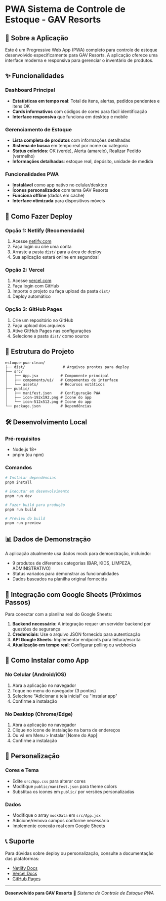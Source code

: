# PWA Sistema de Controle de Estoque - GAV Resorts

## 📱 Sobre a Aplicação

Este é um Progressive Web App (PWA) completo para controle de estoque desenvolvido especificamente para GAV Resorts. A aplicação oferece uma interface moderna e responsiva para gerenciar o inventário de produtos.

## ✨ Funcionalidades

### Dashboard Principal
- **Estatísticas em tempo real**: Total de itens, alertas, pedidos pendentes e itens OK
- **Cards informativos** com códigos de cores para fácil identificação
- **Interface responsiva** que funciona em desktop e mobile

### Gerenciamento de Estoque
- **Lista completa de produtos** com informações detalhadas
- **Sistema de busca** em tempo real por nome ou categoria
- **Status coloridos**: OK (verde), Alerta (amarelo), Realizar Pedido (vermelho)
- **Informações detalhadas**: estoque real, depósito, unidade de medida

### Funcionalidades PWA
- **Instalável** como app nativo no celular/desktop
- **Ícones personalizados** com tema GAV Resorts
- **Funciona offline** (dados em cache)
- **Interface otimizada** para dispositivos móveis

## 🚀 Como Fazer Deploy

### Opção 1: Netlify (Recomendado)
1. Acesse [netlify.com](https://netlify.com)
2. Faça login ou crie uma conta
3. Arraste a pasta `dist/` para a área de deploy
4. Sua aplicação estará online em segundos!

### Opção 2: Vercel
1. Acesse [vercel.com](https://vercel.com)
2. Faça login com GitHub
3. Importe o projeto ou faça upload da pasta `dist/`
4. Deploy automático

### Opção 3: GitHub Pages
1. Crie um repositório no GitHub
2. Faça upload dos arquivos
3. Ative GitHub Pages nas configurações
4. Selecione a pasta `dist/` como source

## 📁 Estrutura do Projeto

```
estoque-pwa-clean/
├── dist/                 # Arquivos prontos para deploy
├── src/
│   ├── App.jsx          # Componente principal
│   ├── components/ui/   # Componentes de interface
│   └── assets/          # Recursos estáticos
├── public/
│   ├── manifest.json    # Configuração PWA
│   ├── icon-192x192.png # Ícone do app
│   └── icon-512x512.png # Ícone do app
└── package.json         # Dependências
```

## 🛠️ Desenvolvimento Local

### Pré-requisitos
- Node.js 18+ 
- pnpm (ou npm)

### Comandos
```bash
# Instalar dependências
pnpm install

# Executar em desenvolvimento
pnpm run dev

# Fazer build para produção
pnpm run build

# Preview do build
pnpm run preview
```

## 📊 Dados de Demonstração

A aplicação atualmente usa dados mock para demonstração, incluindo:
- 9 produtos de diferentes categorias (BAR, KIDS, LIMPEZA, ADMINISTRATIVO)
- Status variados para demonstrar as funcionalidades
- Dados baseados na planilha original fornecida

## 🔄 Integração com Google Sheets (Próximos Passos)

Para conectar com a planilha real do Google Sheets:

1. **Backend necessário**: A integração requer um servidor backend por questões de segurança
2. **Credenciais**: Use o arquivo JSON fornecido para autenticação
3. **API Google Sheets**: Implementar endpoints para leitura/escrita
4. **Atualização em tempo real**: Configurar polling ou webhooks

## 📱 Como Instalar como App

### No Celular (Android/iOS)
1. Abra a aplicação no navegador
2. Toque no menu do navegador (3 pontos)
3. Selecione "Adicionar à tela inicial" ou "Instalar app"
4. Confirme a instalação

### No Desktop (Chrome/Edge)
1. Abra a aplicação no navegador
2. Clique no ícone de instalação na barra de endereços
3. Ou vá em Menu > Instalar [Nome do App]
4. Confirme a instalação

## 🎨 Personalização

### Cores e Tema
- Edite `src/App.css` para alterar cores
- Modifique `public/manifest.json` para theme colors
- Substitua os ícones em `public/` por versões personalizadas

### Dados
- Modifique o array `mockData` em `src/App.jsx`
- Adicione/remova campos conforme necessário
- Implemente conexão real com Google Sheets

## 📞 Suporte

Para dúvidas sobre deploy ou personalização, consulte a documentação das plataformas:
- [Netlify Docs](https://docs.netlify.com)
- [Vercel Docs](https://vercel.com/docs)
- [GitHub Pages](https://pages.github.com)

---

**Desenvolvido para GAV Resorts** 🏨
*Sistema de Controle de Estoque PWA*

